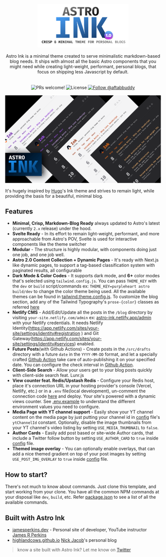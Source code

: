 <div align="center">
<img src="./public/astro-ink-logo.png" height="140px" title="Astro Ink" />
</div>
<br />
<div align="center">Astro Ink is a minimal theme created to serve minimalistic markdown-based blog needs. It ships with almost all the basic Astro components that you might need while creating light-weight, performant, personal blogs, that focus on shipping less Javascript by default.</div>
<br />

<br/>
<div align="center">
  <img src="https://img.shields.io/static/v1?label=PRs&message=welcome&style=flat-square&color=5e17eb&labelColor=000000" alt="PRs welcome!" />
  <img alt="License" src="https://img.shields.io/github/license/one-aalam/astro-ink?style=flat-square&color=5e17eb&labelColor=000000">
  <a href="https://twitter.com/intent/follow?screen_name=aftabbuddy">
    <img src="https://img.shields.io/twitter/follow/aftabbuddy?style=flat-square&color=5e17eb&labelColor=000000" alt="Follow @aftabbuddy" />
  </a>
</div>
<br/>

<img src="./public/astro-banner.png" alt="Astro Banner" />

It's hugely inspired by [Hugo](https://github.com/knadh/hugo-ink)'s Ink theme and strives to remain light, while providing the basis for a beautiful, minimal blog.

## Features
- __Minimal, Crisp, Markdown-Blog Ready__ always updated to Astro's latest (currently `2.x` release) under the hood.
- __Svelte Ready__ - In its effort to remain light-weight, performant, and more approachable from Astro's POV, Svelte is used for interactive components like the theme switcher
- __Modular__ - The structure is highly modular, with components doing just one job, and one job well.
- __Astro 2.0 Content Collection + Dynamic Pages__ - It's ready with Next.js like dynamic pages, to support a tag-based classification system with paginated results, all configurable
- __Dark Mode & Color Codes__ - It supports dark mode, and __6+__ color modes that's selected using `tailwind.config.js`. You can pass `THEME_KEY` with the `dev` or `build` script/commands ex: `THEME_KEY=purpleheart astro build/dev` to change the color theme being used. All the available themes can be found in [tailwind.theme.config.js](./tailwind.theme.config.js). To customize the blog section, add any of the Tailwind Typography's `prose-{color}` classes as referred [here](./src/components/Prose.astro)
- __Netlify CMS__ - Add/Edit/Update all the posts in the `/blog` directory by visiting `your-site.netlify.com/admin` ex: [astro-ink.netlify.app/admin](https://astro-ink.netlify.app/admin) with your Netlify credentials. It needs Netlify Identity(https://app.netlify.com/sites/your-site/settings/identity#registration
) and Git Gateway(https://app.netlify.com/sites/your-site/settings/identity#services) enabled.
- __Future Posts__(with Github Actions) - Create posts in the `/src/drafts` directory with a future `date` in the `YYYY-MM-DD` format, and let a specially crafted [Github Action](https://github.com/marketplace/actions/ssg-publish-drafts) take care of auto-publishing it on your specified date. You can configure the check interval in [Github Action](https://github.com/one-aalam/astro-ink/blob/main/.github/workflows/main.yml).
- __Client-Side Search__ - Allow your users get to your blog posts quickly with client-side search feat. Lunr.js
- __View counter feat. Redis/Upstash Redis__ - Configure your Redis host, place it's connection URL in your hosting provider's console (Vercel, Netlify, etc.) or in a `.env` file(local development), un-comment the connection code [here](./src/pages/api/blog/views/[slug].ts) and deploy. Your site's powered with a dynamic views counter. See [.env.example](./.env.example) to understand the different environment values you need to configure.
- __Media Page with YT channel support__ - Easily show your YT channel content on the media page by just putting your channel id in [config](./src/config.ts) file's `ytChannelId` constant. Optionally, disable the image thumbnails from your YT channel's video listing by setting `USE_MEDIA_THUMBNAIL` to `false`.
- __Author Cards__ - Easily add post based or site-wide Author cards, that include a Twitter follow button by setting `USE_AUTHOR_CARD` to `true` inside  [config](./src/config.ts) file.
- __Themed image overlay__ - You can optionally enable overlays, that can add a nice themed gradient on top of your post images by setting `USE_POST_IMG_OVERLAY` to `true` inside [config](./src/config.ts) file.


## How to start?
There's not much to know about commands. Just clone this template, and start working from your clone. You have all the common NPM commands at your disposal like `dev`, `build`, etc. Refer [package.json](./package.json) to see a list of all the available commands.

## Built with Astro Ink
- [jamesperkins.dev](https://www.jamesperkins.dev/) - Personal site of developer, YouTube instructor [James R Perkins](https://twitter.com/james_r_perkins)
- [highlandcows.github.io](https://highlandcows.github.io/) [Nick Jacob](https://github.com/njacobs5074)'s personal blog

> know a site built with Astro Ink? Let me know on [Twitter](https://twitter.com/aftabbuddy)

